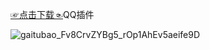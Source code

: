 [☞点击下载☜](https://github.com/Monbius/employ/files/6427189/QQQ.zip)QQ插件

![gaitubao_Fv8CrvZYBg5_rOp1AhEv5aeife9D](https://user-images.githubusercontent.com/82256583/117160738-f4c2d700-adf3-11eb-8f36-acb1e08e5df4.jpg)
